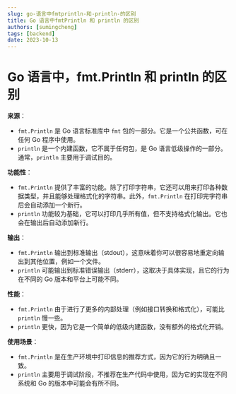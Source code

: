 ```yaml
---
slug: go-语言中fmtprintln-和-println-的区别
title: Go 语言中fmtPrintln 和 println 的区别
authors: [sumingcheng]
tags: [backend]
date: 2023-10-13
---
```


# Go 语言中，fmt.Println 和 println 的区别

**来源**：

- `fmt.Println` 是 Go 语言标准库中 `fmt` 包的一部分。它是一个公共函数，可在任何 Go 程序中使用。
- `println` 是一个内建函数，它不属于任何包，是 Go 语言低级操作的一部分。通常，`println` 主要用于调试目的。

**功能性**：

- `fmt.Println` 提供了丰富的功能。除了打印字符串，它还可以用来打印各种数据类型，并且能够处理格式化的字符串。此外，`fmt.Println` 在打印完字符串后会自动添加一个新行。
- `println` 功能较为基础，它可以打印几乎所有值，但不支持格式化输出。它也会在输出后自动添加新行。

**输出**：

- `fmt.Println` 输出到标准输出（stdout），这意味着你可以很容易地重定向输出到其他位置，例如一个文件。
- `println` 可能输出到标准错误输出（stderr），这取决于具体实现，且它的行为在不同的 Go 版本和平台上可能不同。

**性能**：

- `fmt.Println` 由于进行了更多的内部处理（例如接口转换和格式化），可能比 `println` 慢一些。
- `println` 更快，因为它是一个简单的低级内建函数，没有额外的格式化开销。

**使用场景**：

- `fmt.Println` 是在生产环境中打印信息的推荐方式，因为它的行为明确且一致。
- `println` 主要用于调试阶段，不推荐在生产代码中使用，因为它的实现在不同系统和 Go 的版本中可能会有所不同。
